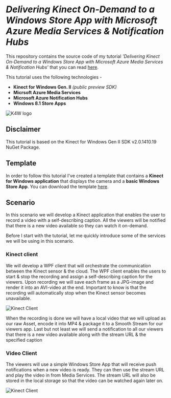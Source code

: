 # *Delivering Kinect On-Demand to a Windows Store App with Microsoft Azure Media Services & Notification Hubs* #
This repository contains the source code of my tutorial *'Delivering Kinect On-Demand to a Windows Store App with Microsoft Azure Media Services & Notification Hubs'* that you can read [here](http://www.kinectingforwindows.com/2014/08/25/delivering-kinect-on-demand-to-a-store-app-with-azure-media-services-notification-hubs-tutorial/ "Full blog post").

This tutorial uses the following technologies -

- **Kinect for Windows Gen. II** *(public preview SDK)*
- **Micrsoft Azure Media Services**
- **Microsoft Azure Notification Hubs**
- **Windows 8.1 Store Apps**

![K4W logo](http://www.kinectingforwindows.com/wp-content/themes/twentyten/images/headers/logo.jpg)

## Disclaimer
This tutorial is based on the Kinect for Windows Gen II SDK v2.0.1410.19 NuGet Package.

## Template ##
In order to follow this tutorial I've created a template that contains a **Kinect for Windows application** that displays the camera and a **basic Windows Store App**. You can download the template [here](https://github.com/KinectingForWindows/GIIK-KinectOnDemandWithAzure/tree/Template "Tutorial Template").

## Scenario ##
In this scenario we will develop a Kinect application that enables the user to record a video with a self-describing caption. All the viewers will be notified that there is a new video available so they can watch it on-demand.

Before I start with the tutorial, let me quickly introduce some of the services we will be using in this scenario.


### Kinect client ###
We will develop a WPF client that will orchestrate the communication between the Kinect sensor & the cloud. The WPF client enables the users to start & stop the recording and assign a self-describing caption for the viewers. Upon recording we will save each frame as a JPG-image and render it into an AVI-video at the end. Important to know is that the recording will automatically stop when the Kinect sensor becomes unavailable.

![Kinect Client](http://www.kinectingforwindows.com/wp-content/uploads/2014/07/Demo-Scenario-Kinect.png)

When the recording is done we will have a local video that we will upload as our raw Asset, encode it into MP4 & package it to a Smooth Stream for our viewers app. Last but not least we will send a notification to all our viewers that there is a new video available along with the stream URL & the specified caption

### Video Client ###
The viewers will use a simple Windows Store App that will receive push notifications when a new video is ready. They can then use the stream URL and play the video in from Media Services. The stream URL will also be stored in the local storage so that the video can be watched again later on.

![Kinect Client](http://www.kinectingforwindows.com/wp-content/uploads/2014/07/Demo-Scenario-Client.png)